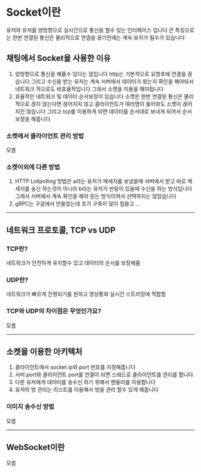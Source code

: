 # Socket이란
유저와 유저를 양방향으로 실시간으로 통신을 할수 있는 인터페이스 입니다 큰 특징으로는 한번 연결된 통신은 물리적으로 연결을 끊기전에는 계속 유지가 될수가 있습니다 

## 채팅에서 Socket을 사용한 이유
1. 양방향으로 통신을 해줄수 있다는 점입니다 http는 기본적으로 요청후에 연결을 끊습니다 그리고 수신을 받는 유저는 계속 서버에서 데이터가 왔는지 확인을 해야되서 네트워크 적으로도 비효율적입니다 그래서 소켓을 이용을 해야됩니다
2. 효율적인 네트워크 및 데이터 순서보장이 있습니다 소켓은 한번 연결된 통신은 물리적으로 끊지 않는다면 끊어지지 않고 클라이언트가 여러명이 들어와도 소켓이 끊어지진 않습니다 그리고 tcp를 이용하게 되면 데이터를 순서대로 보내게 되어서 순서 보장을 해줍니다

### 소켓에서 클라이언트 관리 방법
모름

### 소켓이외에 다른 방법
1. HTTP Lollpolling 방법은 a라는 유저가 메세지를 보냈을때 서버에서 받고 바로 메세지를 송신 하는것이 아니라 b라는 유저가 반응이 있을때 수신을 하는 방식입니다 그래서 서버에서 계속 확인을 해야 된는 방식이여서 선택하지는 않았습니다
2. gRPC는 구글에서 만들었는데 초기 구축이 많이 힘들고 ...
---  

## 네트워크 프로토콜, TCP vs UDP
### TCP란? 
네트워크가 안전하게 유지할수 있고 데이터의 순서를 보장해줌

### UDP란? 
네트워크가 빠르게 진행되기를 원하고 영상통화 실시간 스트리밍에 적합함

### TCP와 UDP의 차이점은 무엇인가요?
모름

---

## 소켓을 이용한 아키텍처
1. 클라이언트에서 socket ip와 port 번호를 지정해줍니다
2. 서버 port와 클라이언트 port를 연결이 되면 스레드로 클라이언트를 관리를 합니다
3. 다른 유저에게 데이터를 송수신 하기 위해서 핸들러를 이용합니다
4. 유저의 방 관리는 리스트를 이용해서 방을 관리 할수 있게 해줍니다

### 이미지 송수신 방법
모름

---


## WebSocket이란
모름

